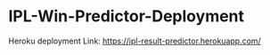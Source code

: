 # IPL-Win-Predictor-Deployment

Heroku deployment Link:
https://ipl-result-predictor.herokuapp.com/

